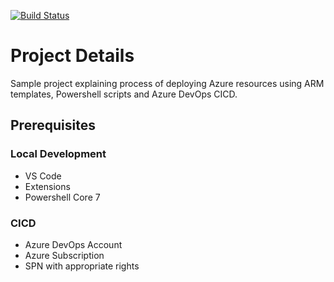 [![Build Status](https://dev.azure.com/bahrinipun/demo-armtemplates-powershell/_apis/build/status/armtemplates-deployment?branchName=master)](https://dev.azure.com/bahrinipun/demo-armtemplates-powershell/_build/latest?definitionId=54&branchName=master)

# Project Details
Sample project explaining process of deploying Azure resources using ARM templates, Powershell scripts and Azure DevOps CICD.

## Prerequisites
### Local Development
- VS Code
- Extensions
- Powershell Core 7

### CICD
- Azure DevOps Account
- Azure Subscription
- SPN with appropriate rights
